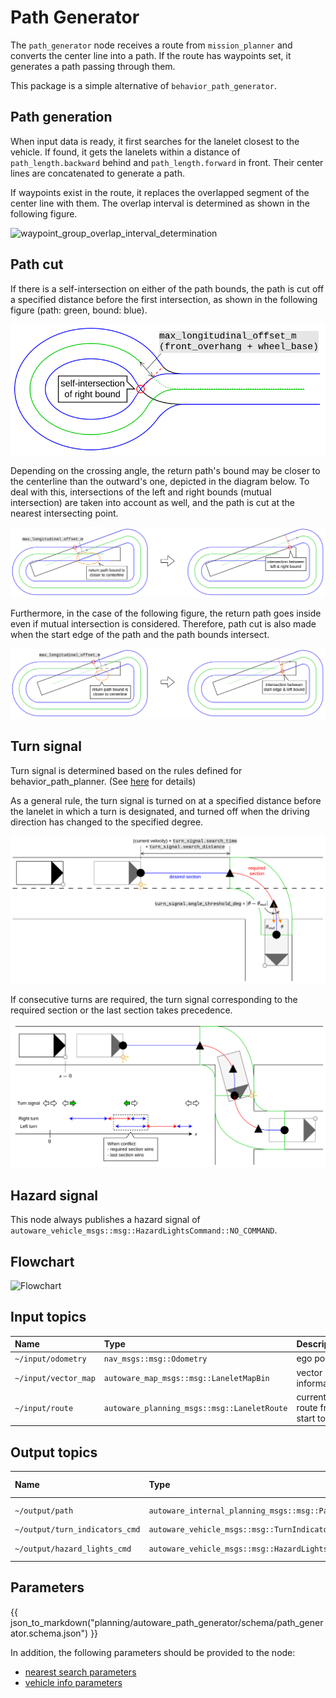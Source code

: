 # Path Generator

The `path_generator` node receives a route from `mission_planner` and converts the center line into a path.
If the route has waypoints set, it generates a path passing through them.

This package is a simple alternative of `behavior_path_generator`.

## Path generation

When input data is ready, it first searches for the lanelet closest to the vehicle.
If found, it gets the lanelets within a distance of `path_length.backward` behind and `path_length.forward` in front.
Their center lines are concatenated to generate a path.

If waypoints exist in the route, it replaces the overlapped segment of the center line with them.
The overlap interval is determined as shown in the following figure.

![waypoint_group_overlap_interval_determination](./media/waypoint_group_overlap_interval_determination.drawio.svg)

## Path cut

If there is a self-intersection on either of the path bounds, the path is cut off a specified distance before the first intersection, as shown in the following figure (path: green, bound: blue).

![path_cut_self_intersection](./media/path_cut_self_intersection.drawio.svg)

Depending on the crossing angle, the return path's bound may be closer to the centerline than the outward's one, depicted in the diagram below. To deal with this, intersections of the left and right bounds (mutual intersection) are taken into account as well, and the path is cut at the nearest intersecting point.

![path_cut_mutual_intersection](./media/path_cut_mutual_intersection.drawio.svg)

Furthermore, in the case of the following figure, the return path goes inside even if mutual intersection is considered. Therefore, path cut is also made when the start edge of the path and the path bounds intersect.

![path_cut_start_edge_intersection](./media/path_cut_start_edge_intersection.drawio.svg)

## Turn signal

Turn signal is determined based on the rules defined for behavior_path_planner. (See [here](https://autowarefoundation.github.io/autoware_universe/main/planning/behavior_path_planner/autoware_behavior_path_planner_common/docs/behavior_path_planner_turn_signal_design/) for details)

As a general rule, the turn signal is turned on at a specified distance before the lanelet in which a turn is designated, and turned off when the driving direction has changed to the specified degree.

![turn_signal_sections](./media/turn_signal_sections.drawio.svg)

If consecutive turns are required, the turn signal corresponding to the required section or the last section takes precedence.

![turn_signal_conflict](./media/turn_signal_conflict.drawio.svg)

## Hazard signal

This node always publishes a hazard signal of `autoware_vehicle_msgs::msg::HazardLightsCommand::NO_COMMAND`.

## Flowchart

![Flowchart](https://www.plantuml.com/plantuml/png/dLHHajem3FttAVJ9NW4witkJZ8YLnBD6JcKPIa_VHWunsytEjEM3CRBUqzEJp5jM52sNw3He9932paBE7HNVgVEeU7B7JDhD4Pb9rb0Ou12o_UY4qDzVG2TYEDmflpYAcU30wSK1P4sp8_PXS6wKL6POcBePTN80DJ8Iaw3I8mfmBBDV0dqH8TOk8bCaFTNBaHJMI8PRq2amI2fAzNuHjp31EHNs6IQy4WHMaaozXiJvzODS06F564O60n9xu_s0WZa5NYLOGtQwJI4I73POo92Avk0917aaICEczNMhHJ-KsBScXYGt5B-H6-idVflDVrOuO_--NyByGhx33U_MOktwYj4ABbYQGkFQTU_hUlj-3Kc0i9-WfwKOnC1K3QwCLLMwaaISP_9mRlhgrkofM6SlT0sfv7Y7Hh2cRubFExfzZkZzLYM39jk6sa7hOWVVq0PzHZRS9z-FlQIv9PhsCM5S9XmOCg7qqphZnQzyIKadi9G-CTUrt9t69VamtEqzTR-XNOLs2xHhq3zdipnqU7ev9sUtrM_NJkxnRBNJ8jpbC396ztcunjMcQXqk2F11geIbrqpcM9z4AC-9VU3niKWxtHaBZMcrQP34-lG6ljuB7x8YzmIQ7idm3Puww1uP-nm0Ho6JRryLSuA_Me-cUiQSoOFGznA4FEHgnB-KtAzevtPgo_OykUDSpZ7awIDV2q_u4yNlNDGrTVPt_aRiooN-0W00)

## Input topics

| Name                 | Type                                        | Description                      |
| :------------------- | :------------------------------------------ | :------------------------------- |
| `~/input/odometry`   | `nav_msgs::msg::Odometry`                   | ego pose                         |
| `~/input/vector_map` | `autoware_map_msgs::msg::LaneletMapBin`     | vector map information           |
| `~/input/route`      | `autoware_planning_msgs::msg::LaneletRoute` | current route from start to goal |

## Output topics

| Name                           | Type                                                   | Description    | QoS Durability |
| :----------------------------- | :----------------------------------------------------- | :------------- | :------------- |
| `~/output/path`                | `autoware_internal_planning_msgs::msg::PathWithLaneId` | generated path | `volatile`     |
| `~/output/turn_indicators_cmd` | `autoware_vehicle_msgs::msg::TurnIndicatorsCommand`    | turn signal    | `volatile`     |
| `~/output/hazard_lights_cmd`   | `autoware_vehicle_msgs::msg::HazardLightsCommand`      | hazard signal  | `volatile`     |

## Parameters

{{ json_to_markdown("planning/autoware_path_generator/schema/path_generator.schema.json") }}

In addition, the following parameters should be provided to the node:

- [nearest search parameters](https://github.com/autowarefoundation/autoware_launch/blob/main/autoware_launch/config/planning/scenario_planning/common/nearest_search.param.yaml)
- [vehicle info parameters](https://github.com/autowarefoundation/sample_vehicle_launch/blob/main/sample_vehicle_description/config/vehicle_info.param.yaml)
